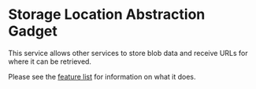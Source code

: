 # Storage Location Abstraction Gadget

This service allows other services to store blob data and receive URLs for where it can be retrieved.

Please see the [feature list](./features) for information on what it does.

